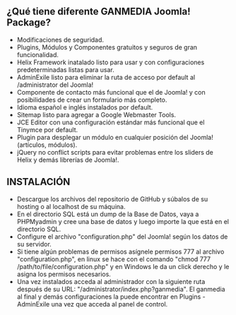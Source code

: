 ¿Qué tiene diferente GANMEDIA Joomla! Package?
---------------------
* Modificaciones de seguridad.
* Plugins, Módulos y Componentes gratuitos y seguros de gran funcionalidad.
* Helix Framework inatalado listo para usar y con configuraciones predeterminadas listas para usar.
* AdminExile listo para eliminar la ruta de acceso por default al /administrator del Joomla!
* Componente de contacto más funcional que el de Joomla! y con posibilidades de crear un formulario más completo.
* Idioma español e inglés instalados por default.
* Sitemap listo para agregar a Google Webmaster Tools.
* JCE Editor con una configuración estándar más funcional que el Tinymce por default.
* Plugin para desplegar un módulo en cualquier posición del Joomla! (artículos, módulos).
* jQuery no conflict scripts para evitar problemas entre los sliders de Helix y demás librerías de Joomla!.
	
INSTALACIÓN
---------------------
* Descargue los archivos del repositorio de GitHub y súbalos de su hosting o al localhost de su máquina.
* En el directorio SQL está un dump de la Base de Datos, vaya a PHPMyadmin y cree una base de datos y luego importe la que está en el directorio SQL.
* Configure el archivo "configuration.php" del Joomla! según los datos de su servidor.
* Si tiene algún problemas de permisos asígnele permisos 777 al archivo "configuration.php", en linux se hace con el comando "chmod 777 /path/to/file/configuration.php" y en Windows le da un click derecho y le asigna los permisos necesarios.
* Una vez instalados acceda al administrador con la siguiente ruta después de su URL: "/administrator/index.php?ganmedia". El ganmedia al final y demás configuraciones la puede encontrar en Plugins - AdminExile una vez que acceda al panel de control. 
	